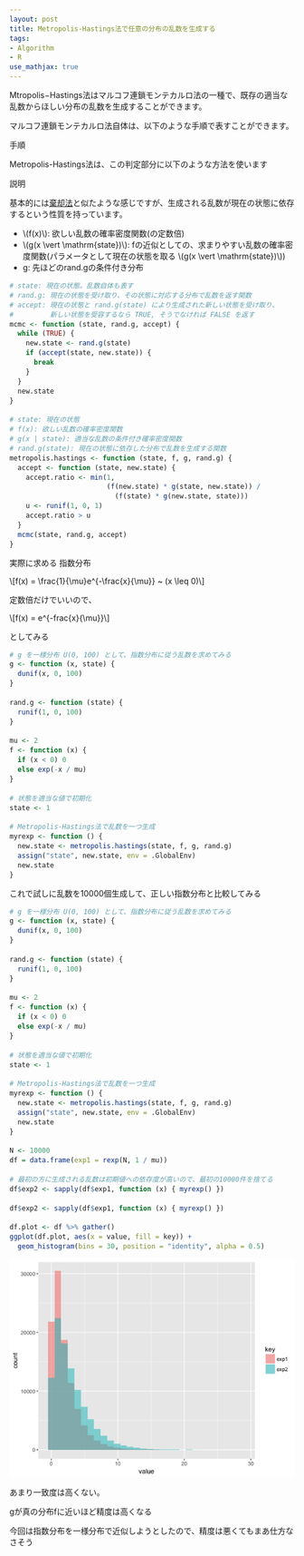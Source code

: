 ```yaml
---
layout: post
title: Metropolis-Hastings法で任意の分布の乱数を生成する
tags:
- Algorithm
- R
use_mathjax: true
---
```


Mtropolis−Hastings法はマルコフ連鎖モンテカルロ法の一種で、既存の適当な乱数からほしい分布の乱数を生成することができます。

マルコフ連鎖モンテカルロ法自体は、以下のような手順で表すことができます。

手順

Metropolis-Hastings法は、この判定部分に以下のような方法を使います

説明


基本的には[棄却法](/2017/07/27/01-unif-to-gamma.html)と似たような感じですが、生成される乱数が現在の状態に依存するという性質を持っています。


+ \\(f(x)\\): 欲しい乱数の確率密度関数(の定数倍)
+ \\(g(x \vert \mathrm{state})\\): fの近似としての、求まりやすい乱数の確率密度関数(パラメータとして現在の状態を取る \\(g(x \vert \mathrm{state})\\))
+ g: 先ほどのrand.gの条件付き分布

```r
# state: 現在の状態。乱数自体も表す
# rand.g: 現在の状態を受け取り、その状態に対応する分布で乱数を返す関数
# accept: 現在の状態と rand.g(state) により生成された新しい状態を受け取り、
#         新しい状態を受容するなら TRUE, そうでなければ FALSE を返す
mcmc <- function (state, rand.g, accept) {
  while (TRUE) {
    new.state <- rand.g(state)
    if (accept(state, new.state)) {
      break
    }
  }
  new.state
}

# state: 現在の状態
# f(x): 欲しい乱数の確率密度関数
# g(x | state): 適当な乱数の条件付き確率密度関数
# rand.g(state): 現在の状態に依存した分布で乱数を生成する関数
metropolis.hastings <- function (state, f, g, rand.g) {
  accept <- function (state, new.state) {
    accept.ratio <- min(1,
                        (f(new.state) * g(state, new.state)) /
                          (f(state) * g(new.state, state)))
    u <- runif(1, 0, 1)
    accept.ratio > u
  }
  mcmc(state, rand.g, accept)
}
```

実際に求める
指数分布

\\[f(x) = \frac{1}{\mu}e^{-\frac{x}{\mu}} ~ (x \leq 0)\\]

定数倍だけでいいので、

\\[f(x) = e^{-frac{x}{\mu}}\\]

としてみる

```r
# g を一様分布 U(0, 100) として、指数分布に従う乱数を求めてみる
g <- function (x, state) {
  dunif(x, 0, 100)
}

rand.g <- function (state) {
  runif(1, 0, 100)
}

mu <- 2
f <- function (x) {
  if (x < 0) 0
  else exp(-x / mu)
}

# 状態を適当な値で初期化
state <- 1

# Metropolis-Hastings法で乱数を一つ生成
myrexp <- function () {
  new.state <- metropolis.hastings(state, f, g, rand.g)
  assign("state", new.state, env = .GlobalEnv)
  new.state
}
```

これで試しに乱数を10000個生成して、正しい指数分布と比較してみる

```r
# g を一様分布 U(0, 100) として、指数分布に従う乱数を求めてみる
g <- function (x, state) {
  dunif(x, 0, 100)
}

rand.g <- function (state) {
  runif(1, 0, 100)
}

mu <- 2
f <- function (x) {
  if (x < 0) 0
  else exp(-x / mu)
}

# 状態を適当な値で初期化
state <- 1

# Metropolis-Hastings法で乱数を一つ生成
myrexp <- function () {
  new.state <- metropolis.hastings(state, f, g, rand.g)
  assign("state", new.state, env = .GlobalEnv)
  new.state
}

N <- 10000
df = data.frame(exp1 = rexp(N, 1 / mu))

# 最初の方に生成される乱数は初期値への依存度が高いので、最初の10000件を捨てる
df$exp2 <- sapply(df$exp1, function (x) { myrexp() })

df$exp2 <- sapply(df$exp1, function (x) { myrexp() })

df.plot <- df %>% gather()
ggplot(df.plot, aes(x = value, fill = key)) +
  geom_histogram(bins = 30, position = "identity", alpha = 0.5)
```

![/img/post/2017-07-25-metropolis-hastings.png](/img/post/2017-07-25-metropolis-hastings.png)

あまり一致度は高くない。

gが真の分布fに近いほど精度は高くなる

今回は指数分布を一様分布で近似しようとしたので、精度は悪くてもまあ仕方なさそう
